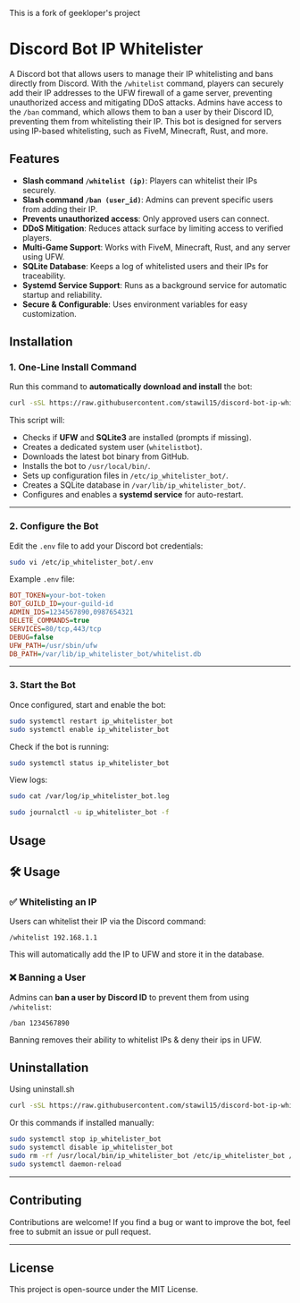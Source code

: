
This is a fork of geekloper's project

# Discord Bot IP Whitelister

A Discord bot that allows users to manage their IP whitelisting and bans directly from Discord. With the `/whitelist` command, players can securely add their IP addresses to the UFW firewall of a game server, preventing unauthorized access and mitigating DDoS attacks.
Admins have access to the `/ban` command, which allows them to ban a user by their Discord ID, preventing them from whitelisting their IP. This bot is designed for servers using IP-based whitelisting, such as FiveM, Minecraft, Rust, and more.


## Features
- **Slash command `/whitelist (ip)`**: Players can whitelist their IPs securely.
- **Slash command `/ban (user_id)`**: Admins can prevent specific users from adding their IP.
- **Prevents unauthorized access**: Only approved users can connect.
- **DDoS Mitigation**: Reduces attack surface by limiting access to verified players.
- **Multi-Game Support**: Works with FiveM, Minecraft, Rust, and any server using UFW.
- **SQLite Database**: Keeps a log of whitelisted users and their IPs for traceability.
- **Systemd Service Support**: Runs as a background service for automatic startup and reliability.
- **Secure & Configurable**: Uses environment variables for easy customization.



## Installation

### 1. One-Line Install Command  
Run this command to **automatically download and install** the bot:

```sh
curl -sSL https://raw.githubusercontent.com/stawil15/discord-bot-ip-whitelister/main/install.sh  | sudo bash
```

This script will:
- Checks if **UFW** and **SQLite3** are installed (prompts if missing).
- Creates a dedicated system user (`whitelistbot`).
- Downloads the latest bot binary from GitHub.
- Installs the bot to `/usr/local/bin/`.
- Sets up configuration files in `/etc/ip_whitelister_bot/`.
- Creates a SQLite database in `/var/lib/ip_whitelister_bot/`.
- Configures and enables a **systemd service** for auto-restart.

---

### 2. Configure the Bot
Edit the `.env` file to add your Discord bot credentials:

```sh
sudo vi /etc/ip_whitelister_bot/.env
```

Example `.env` file:
```ini
BOT_TOKEN=your-bot-token
BOT_GUILD_ID=your-guild-id
ADMIN_IDS=1234567890,0987654321
DELETE_COMMANDS=true
SERVICES=80/tcp,443/tcp
DEBUG=false
UFW_PATH=/usr/sbin/ufw
DB_PATH=/var/lib/ip_whitelister_bot/whitelist.db
```

---

### 3. Start the Bot
Once configured, start and enable the bot:

```sh
sudo systemctl restart ip_whitelister_bot
sudo systemctl enable ip_whitelister_bot
```

Check if the bot is running:

```sh
sudo systemctl status ip_whitelister_bot
```

View logs:

```sh
sudo cat /var/log/ip_whitelister_bot.log 
```

```sh
sudo journalctl -u ip_whitelister_bot -f
```

## Usage

## 🛠️ Usage

### ✅ Whitelisting an IP  
Users can whitelist their IP via the Discord command:

```
/whitelist 192.168.1.1
```

This will automatically add the IP to UFW and store it in the database.

### ❌ Banning a User  
Admins can **ban a user by Discord ID** to prevent them from using `/whitelist`:

```
/ban 1234567890
```

Banning removes their ability to whitelist IPs & deny their ips in UFW.



## Uninstallation

Using uninstall.sh 

```sh
curl -sSL https://raw.githubusercontent.com/stawil15/discord-bot-ip-whitelister/main/uninstall.sh  | sudo bash
```

Or this commands if installed manually:

```sh
sudo systemctl stop ip_whitelister_bot
sudo systemctl disable ip_whitelister_bot
sudo rm -rf /usr/local/bin/ip_whitelister_bot /etc/ip_whitelister_bot /var/lib/ip_whitelister_bot /etc/systemd/system/ip_whitelister_bot.service
sudo systemctl daemon-reload
```

---

## Contributing
Contributions are welcome! If you find a bug or want to improve the bot, feel free to submit an issue or pull request.

---

## License
This project is open-source under the MIT License.
